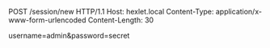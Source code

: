 POST /session/new HTTP/1.1
Host: hexlet.local
Content-Type: application/x-www-form-urlencoded
Content-Length: 30

username=admin&password=secret